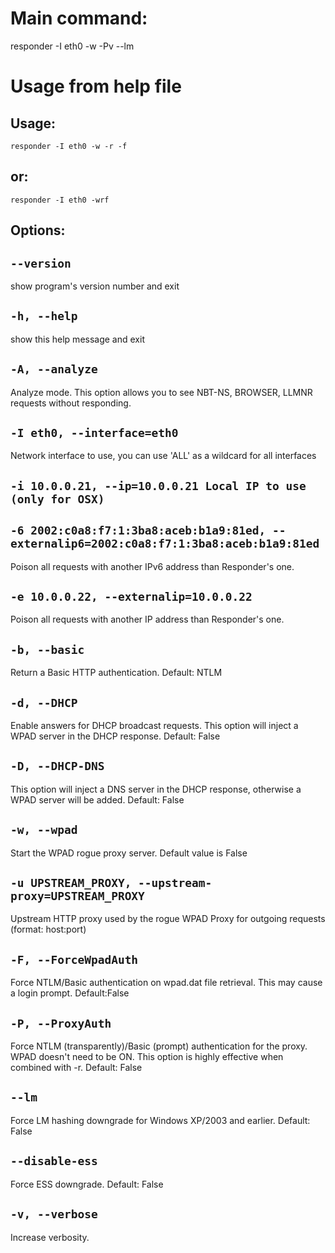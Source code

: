 # Main command:
responder -I eth0 -w -Pv --lm
# Usage from help file

## Usage:
`responder -I eth0 -w -r -f`
## or:
`responder -I eth0 -wrf`

## Options:
## `--version`
show program's version number and exit

## `-h, --help`
show this help message and exit

## `-A, --analyze`
Analyze mode. This option allows you to see NBT-NS, BROWSER, LLMNR requests without responding.

## `-I eth0, --interface=eth0`
Network interface to use, you can use 'ALL' as a wildcard for all interfaces

## `-i 10.0.0.21, --ip=10.0.0.21 Local IP to use (only for OSX)`

## `-6 2002:c0a8:f7:1:3ba8:aceb:b1a9:81ed, --externalip6=2002:c0a8:f7:1:3ba8:aceb:b1a9:81ed`
Poison all requests with another IPv6 address than Responder's one.

## `-e 10.0.0.22, --externalip=10.0.0.22`
Poison all requests with another IP address than Responder's one.

## `-b, --basic`
Return a Basic HTTP authentication. Default: NTLM

## `-d, --DHCP`
Enable answers for DHCP broadcast requests. This option will inject a WPAD server in the DHCP response. Default: False

## `-D, --DHCP-DNS`
This option will inject a DNS server in the DHCP response, otherwise a WPAD server will be added. Default: False

## `-w, --wpad`
Start the WPAD rogue proxy server. Default value is False

## `-u UPSTREAM_PROXY, --upstream-proxy=UPSTREAM_PROXY`
Upstream HTTP proxy used by the rogue WPAD Proxy for outgoing requests (format: host:port)

## `-F, --ForceWpadAuth`
Force NTLM/Basic authentication on wpad.dat file retrieval. This may cause a login prompt. Default:False

## `-P, --ProxyAuth`
Force NTLM (transparently)/Basic (prompt) authentication for the proxy. WPAD doesn't need to be ON. This option is highly effective when combined with -r. Default: False

## `--lm`
Force LM hashing downgrade for Windows XP/2003 and earlier. Default: False

## `--disable-ess`
Force ESS downgrade. Default: False

## `-v, --verbose`
Increase verbosity.